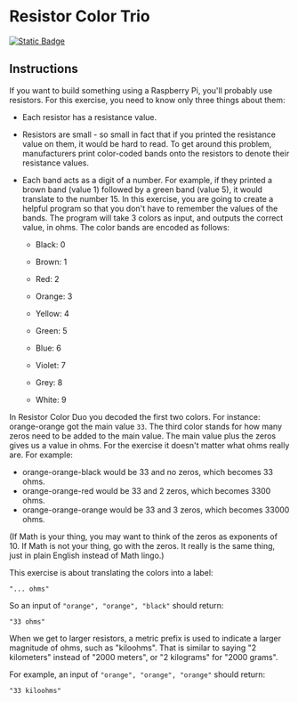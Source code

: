 # Resistor Color Trio
[![Static Badge](https://img.shields.io/badge/Link-To%20Exercise-blue)](https://exercism.org/tracks/python/exercises/resistor-color-trio)

## Instructions

If you want to build something using a Raspberry Pi, you'll probably use resistors. For this exercise, you need to know only three things about them:

* Each resistor has a resistance value.

* Resistors are small - so small in fact that if you printed the resistance value on them, it would be hard to read. To get around this problem, manufacturers print color-coded bands onto the resistors to denote their resistance values.

* Each band acts as a digit of a number. For example, if they printed a brown band (value 1) followed by a green band (value 5), it would translate to the number 15. In this exercise, you are going to create a helpful program so that you don't have to remember the values of the bands. The program will take 3 colors as input, and outputs the correct value, in ohms. The color bands are encoded as follows:

    * Black: 0

    * Brown: 1

    * Red: 2

    * Orange: 3

    * Yellow: 4

    * Green: 5

    * Blue: 6

    * Violet: 7

    * Grey: 8

    * White: 9

In Resistor Color Duo you decoded the first two colors. For instance: 
orange-orange got the main value `33`. The third color stands for how many 
zeros need to be added to the main value. The main value plus the zeros gives 
us a value in ohms. For the exercise it doesn't matter what ohms really are. 
For example:

* orange-orange-black would be 33 and no zeros, which becomes 33 ohms.
* orange-orange-red would be 33 and 2 zeros, which becomes 3300 ohms.
* orange-orange-orange would be 33 and 3 zeros, which becomes 33000 ohms.

(If Math is your thing, you may want to think of the zeros as exponents of 10. 
If Math is not your thing, go with the zeros. It really is the same thing, just 
in plain English instead of Math lingo.)

This exercise is about translating the colors into a label:

```
"... ohms"
```

So an input of `"orange", "orange", "black"` should return:

```
"33 ohms"
```

When we get to larger resistors, a metric prefix is used to indicate a larger 
magnitude of ohms, such as "kiloohms". That is similar to saying "2 kilometers" 
instead of "2000 meters", or "2 kilograms" for "2000 grams".

For example, an input of `"orange", "orange", "orange"` should return:

```
"33 kiloohms"
```
